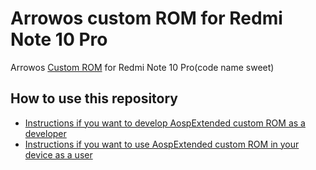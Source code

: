 Arrowos custom ROM for Redmi Note 10 Pro
==============================

Arrowos [Custom ROM](https://beebom.com/best-custom-roms-android-phones/) for Redmi Note 10 Pro(code name sweet)


How to use this repository
-------------------

* [Instructions if you want to develop AospExtended custom ROM as a developer](https://github.com/Apon77/mido-AospExtended-Apon77/blob/main/Instructions%20for%20developers.md)
* [Instructions if you want to use AospExtended custom ROM in your device as a user](https://github.com/Apon77/mido-AospExtended-Apon77/blob/main/Instructions%20for%20users.md)
